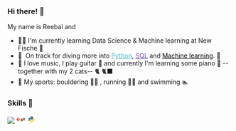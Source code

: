 ### Hi there! :wave:
My name is Reebal and
- 👨‍💻 I'm currently learning Data Science & Machine learning at New Fische 🐡 
- 🌱 &nbsp;On track for diving more into <a style="color:#45b8d8" href="https:https://www.python.org/" target="_blank"><u>Python</u></a>, <a style="color:#764ABC" href="https://www.techtarget.com/searchdatamanagement/definition/SQL/" target="_blank"><u>SQL</u></a> and <a style="color:#000000" href="https://en.wikipedia.org/wiki/Machine_learning" target="_blank"><u>Machine learning</u></a>. 🤖 
- :musical_note: I love music, I play guitar :guitar: and currently I'm learning some piano :musical_keyboard: --together with my 2 cats-- 🐈 🐈‍⬛ 
- :muscle: My sports: bouldering 🧗‍♀️ , running 🏃‍♂️  and swimming :swimmer:
###  Skills :muscle:
<!-- <img src="https://img.shields.io/badge/python%20-%2314354C.svg?&style=for-the-badge&logo=python&logoColor=white"/> 
<img src="https://img.shields.io/badge/git%20-%23F05033.svg?&style=for-the-badge&logo=git&logoColor=white"/>    -->

<code><img height="20" src="https://decatec.de/wp-content/uploads/2021/06/PostgreSQL_Logo.png"></code>
<code><img height="20" src="https://raw.githubusercontent.com/github/explore/80688e429a7d4ef2fca1e82350fe8e3517d3494d/topics/git/git.png"></code>
<code><img height="20" src="https://raw.githubusercontent.com/github/explore/80688e429a7d4ef2fca1e82350fe8e3517d3494d/topics/python/python.png"></code>
<br />


